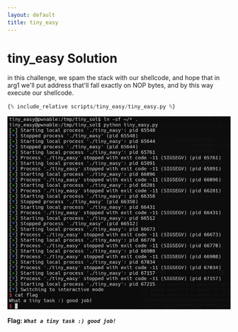 ```yaml
---
layout: default
title: tiny_easy
---
```


# tiny_easy Solution

in this challenge, we spam the stack with our shellcode, and hope that in arg1 we'll put address that'll fall exactly on NOP bytes, and by this way execute our shellcode.

```py
{% include_relative scripts/tiny_easy/tiny_easy.py %}
```


![image](./images/tiny_easy.png)

**Flag:** ***`What a tiny task :) good job!`***
